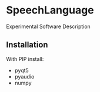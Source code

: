 # SpeechLanguage
Experimental Software Description

## Installation
With PIP install:
- pyqt5
- pyaudio
- numpy

